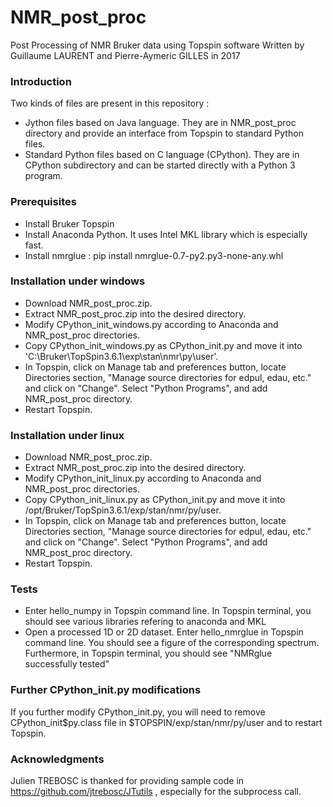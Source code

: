 # NMR_post_proc
Post Processing of NMR Bruker data using Topspin software
Written by Guillaume LAURENT and Pierre-Aymeric GILLES in 2017


### Introduction
Two kinds of files are present in this repository :
- Jython files based on Java language. They are in NMR_post_proc directory and provide an interface from Topspin to standard Python files.
- Standard Python files based on C language (CPython). They are in CPython subdirectory and can be started directly with a Python 3 program.


### Prerequisites
- Install Bruker Topspin
- Install Anaconda Python. It uses Intel MKL library which is especially fast.
- Install nmrglue : pip install nmrglue-0.7-py2.py3-none-any.whl


### Installation under windows
- Download NMR_post_proc.zip.
- Extract NMR_post_proc.zip into the desired directory.
- Modify CPython_init_windows.py according to Anaconda and NMR_post_proc directories.
- Copy CPython_init_windows.py as CPython_init.py and move it into
'C:\Bruker\TopSpin3.6.1\exp\stan\nmr\py\user'.
- In Topspin, click on Manage tab and preferences button, locate Directories section, "Manage source directories for edpul, edau, etc." and click on "Change". Select "Python Programs", and add NMR_post_proc directory.
- Restart Topspin.


### Installation under linux
- Download NMR_post_proc.zip.
- Extract NMR_post_proc.zip into the desired directory.
- Modify CPython_init_linux.py according to Anaconda and NMR_post_proc directories.
- Copy CPython_init_linux.py as CPython_init.py and move it into
/opt/Bruker/TopSpin3.6.1/exp/stan/nmr/py/user.
- In Topspin, click on Manage tab and preferences button, locate Directories section, "Manage source directories for edpul, edau, etc." and click on "Change". Select "Python Programs", and add NMR_post_proc directory.
- Restart Topspin.


### Tests
- Enter hello_numpy in Topspin command line. In Topspin terminal, you should see various libraries refering to anaconda and MKL
- Open a processed 1D or 2D dataset. Enter hello_nmrglue in Topspin command line. You should see a figure of the corresponding spectrum. Furthermore, in Topspin terminal, you should see "NMRglue successfully tested"


### Further CPython_init.py modifications
If you further modify CPython_init.py, you will need to remove CPython_init$py.class file in $TOPSPIN/exp/stan/nmr/py/user and to restart Topspin.


### Acknowledgments
Julien TREBOSC is thanked for providing sample code in https://github.com/jtrebosc/JTutils , especially for the subprocess call.
